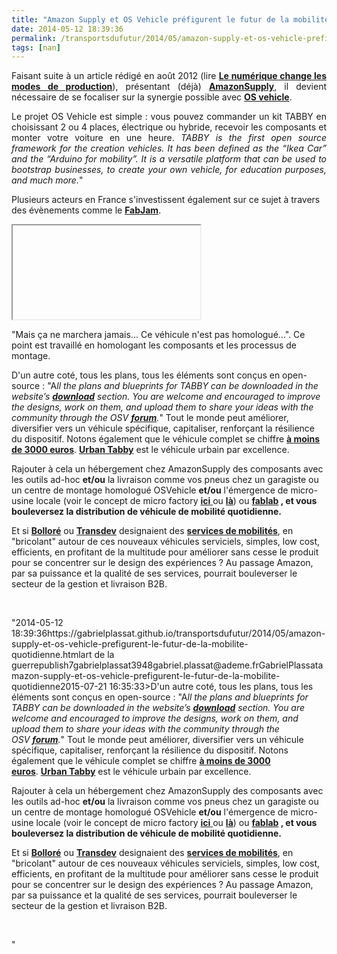 ```yaml
---
title: "Amazon Supply et OS Vehicle préfigurent le futur de la mobilité quotidienne"
date: 2014-05-12 18:39:36
permalink: /transportsdufutur/2014/05/amazon-supply-et-os-vehicle-prefigurent-le-futur-de-la-mobilite-quotidienne.html
tags: [nan]
---
```


<p style="text-align: justify;">Faisant suite à un article rédigé en août 2012 (lire <a href="https://gabrielplassat.github.io/transportsdufutur/2012/08/le-numerique-change-les-modes-de-production-des-objets-et-potentiellement-nos-relations-a-ces-objets.html" target="_blank"><strong>Le numérique change les modes de production</strong></a>), présentant (déjà) <a href="http://www.amazonsupply.com/" target="_blank"><strong>AmazonSupply</strong></a>, il devient nécessaire de se focaliser sur la synergie possible avec <a href="http://www.osvehicle.com/" target="_blank"><strong>OS vehicle</strong></a>. </p> <p style="text-align: justify;">Le projet OS Vehicle est simple : vous pouvez commander un kit TABBY en choisissant 2 ou 4 places, électrique ou hybride, recevoir les composants et monter votre voiture en une heure. <em>TABBY is the first open source framework for the creation vehicles. It has been defined as the “Ikea Car” and the “Arduino for mobility”. It is a versatile platform that can be used to bootstrap businesses, to create your own vehicle, for education purposes, and much more.</em>"</p> <p style=""text-align: justify>Plusieurs acteurs en France s'investissent également sur ce sujet à travers des évènements comme le <a href=""http://t.co/pI9uK0f01w"" target=""_blank""><strong>FabJam</strong></a>.</p>   <!--more-->  <p><iframe allowfullscreen="""" height=""281"" mozallowfullscreen="""" src=""//player.vimeo.com/video/77204604"" webkitallowfullscreen="""" width=""500""></iframe></p> <p style=""text-align: justify>"Mais ça ne marchera jamais... Ce véhicule n'est pas homologué...". Ce point est travaillé en homologant les composants et les processus de montage.</p> <p style=""text-align: justify>D'un autre coté, tous les plans, tous les éléments sont conçus en open-source : "A<em>ll the plans and blueprints for TABBY can be downloaded in the website’s <strong><a href=""http://www.osvehicle.com/download/"" title=""download tabby"">download</a></strong> section. You are welcome and encouraged to improve the designs, work on them, and upload them to share your ideas with the community through the OSV <strong><a href=""http://www.osvehicle.com/forum/"" title=""osv forum"">forum</a></strong>.</em>" Tout le monde peut améliorer, diversifier vers un véhicule spécifique, capitaliser, renforçant la résilience du dispositif. Notons également que le véhicule complet se chiffre <a href=""http://www.osvehicle.com/buy/"" target=""_blank""><strong>à moins de 3000 euros</strong></a>. <a href=""http://www.osvehicle.com/urban-tabby-info/"" target=""_blank""><strong>Urban Tabby</strong></a> est le véhicule urbain par excellence.</p> <p style=""text-align: justify>Rajouter à cela un hébergement chez AmazonSupply des composants avec les outils ad-hoc <strong>et/ou</strong> la livraison comme vos pneus chez un garagiste ou un centre de montage homologué OSVehicle <strong>et/ou</strong> l'émergence de micro-usine locale (voir le concept de micro factory <a href=""https://localmotors.com/microfactory/"" target=""_blank""><strong>ici</strong> </a>ou <a href=""http://www.businesswire.com/news/home/20140416005742/en/Innovation-Acceleration-GE-Selects-Louisville-Micro-factory#.U3DwqNJA1MM"" target=""_blank""><strong>là</strong></a>) ou <strong><a href=""http://fing.org/?Le-Fab-Lab-lieu-d-artisanat"" target=""_blank"">fablab</a> , et vous bouleversez la distribution de véhicule de mobilité quotidienne.</strong></p> <p style=""text-align: justify>Et si <a href=""http://www.lepoint.fr/auto-addict/actualites/vehicules-electriques-l-accord-renault-bollore-porte-ses-premiers-fruits-23-01-2014-1783523_683.php"" target=""_blank""><strong>Bolloré</strong></a> ou <a href=""http://www.transdev.com/fr/une-mobilite-inventive/innovation.htm"" target=""_blank""><strong>Transdev</strong></a> designaient des <a href="https://gabrielplassat.github.io/transportsdufutur/2010/07/le-passage-de-lobjet-a-la-fonction-puis-a-lacces-opportunites-et-risques.html"" target=""_blank""><strong>services de mobilités</strong></a>, en "bricolant" autour de ces nouveaux véhicules serviciels, simples, low cost, efficients, en profitant de la multitude pour améliorer sans cesse le produit pour se concentrer sur le design des expériences ? Au passage Amazon, par sa puissance et la qualité de ses services, pourrait bouleverser le secteur de la gestion et livraison B2B.</p> <p style=""text-align: justify> </p>"2014-05-12 18:39:36https://gabrielplassat.github.io/transportsdufutur/2014/05/amazon-supply-et-os-vehicle-prefigurent-le-futur-de-la-mobilite-quotidienne.htmlart de la guerrepublish7gabrielplassat3948gabriel.plassat@ademe.frGabrielPlassatamazon-supply-et-os-vehicle-prefigurent-le-futur-de-la-mobilite-quotidienne2015-07-21 16:35:33>D'un autre coté, tous les plans, tous les éléments sont conçus en open-source : "A<em>ll the plans and blueprints for TABBY can be downloaded in the website’s <strong><a href=""http://www.osvehicle.com/download/"" title=""download tabby"">download</a></strong> section. You are welcome and encouraged to improve the designs, work on them, and upload them to share your ideas with the community through the OSV <strong><a href=""http://www.osvehicle.com/forum/"" title=""osv forum"">forum</a></strong>.</em>" Tout le monde peut améliorer, diversifier vers un véhicule spécifique, capitaliser, renforçant la résilience du dispositif. Notons également que le véhicule complet se chiffre <a href=""http://www.osvehicle.com/buy/"" target=""_blank""><strong>à moins de 3000 euros</strong></a>. <a href=""http://www.osvehicle.com/urban-tabby-info/"" target=""_blank""><strong>Urban Tabby</strong></a> est le véhicule urbain par excellence.</p> <p style=""text-align: justify>Rajouter à cela un hébergement chez AmazonSupply des composants avec les outils ad-hoc <strong>et/ou</strong> la livraison comme vos pneus chez un garagiste ou un centre de montage homologué OSVehicle <strong>et/ou</strong> l'émergence de micro-usine locale (voir le concept de micro factory <a href=""https://localmotors.com/microfactory/"" target=""_blank""><strong>ici</strong> </a>ou <a href=""http://www.businesswire.com/news/home/20140416005742/en/Innovation-Acceleration-GE-Selects-Louisville-Micro-factory#.U3DwqNJA1MM"" target=""_blank""><strong>là</strong></a>) ou <strong><a href=""http://fing.org/?Le-Fab-Lab-lieu-d-artisanat"" target=""_blank"">fablab</a> , et vous bouleversez la distribution de véhicule de mobilité quotidienne.</strong></p> <p style=""text-align: justify>Et si <a href=""http://www.lepoint.fr/auto-addict/actualites/vehicules-electriques-l-accord-renault-bollore-porte-ses-premiers-fruits-23-01-2014-1783523_683.php"" target=""_blank""><strong>Bolloré</strong></a> ou <a href=""http://www.transdev.com/fr/une-mobilite-inventive/innovation.htm"" target=""_blank""><strong>Transdev</strong></a> designaient des <a href="https://gabrielplassat.github.io/transportsdufutur/2010/07/le-passage-de-lobjet-a-la-fonction-puis-a-lacces-opportunites-et-risques.html"" target=""_blank""><strong>services de mobilités</strong></a>, en "bricolant" autour de ces nouveaux véhicules serviciels, simples, low cost, efficients, en profitant de la multitude pour améliorer sans cesse le produit pour se concentrer sur le design des expériences ? Au passage Amazon, par sa puissance et la qualité de ses services, pourrait bouleverser le secteur de la gestion et livraison B2B.</p> <p style=""text-align: justify> </p>"
